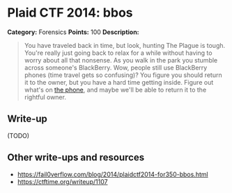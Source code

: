 # Plaid CTF 2014: bbos

**Category:** Forensics
**Points:** 100
**Description:**

> You have traveled back in time, but look, hunting The Plague is tough. You're really just going back to relax for a while without having to worry about all that nonsense. As you walk in the park you stumble across someone's BlackBerry. Wow, people still use BlackBerry phones (time travel gets so confusing)? You figure you should return it to the owner, but you have a hard time getting inside. Figure out what's on [the phone](https://mega.co.nz/#!ulIEhCpQ!FlmQ9o4y_msfk3hUzqIw6vFGzrfVFWUQGqJRRJlrzfI), and maybe we'll be able to return it to the rightful owner.

## Write-up

(TODO)

## Other write-ups and resources

* <https://fail0verflow.com/blog/2014/plaidctf2014-for350-bbos.html>
* <https://ctftime.org/writeup/1107>
